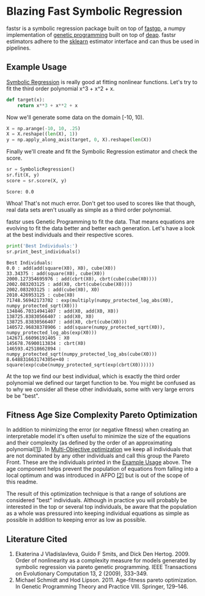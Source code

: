 # Blazing Fast Symbolic Regression

fastsr is a symbolic regression package built on top of [fastgp](), a numpy implementation of [genetic programming](https://en.wikipedia.org/wiki/Genetic_programming) built on top of [deap](https://github.com/DEAP/deap).
fastsr estimators adhere to the [sklearn](http://scikit-learn.org/stable/) estimator interface and can thus be used in pipelines.

Example Usage<a name="ex"></a>
------------------------------
[Symbolic Regression](https://en.wikipedia.org/wiki/Symbolic_regression) is really good at fitting nonlinear functions. Let's try to fit the third order polynomial x^3 + x^2 + x.
```python
def target(x):
    return x**3 + x**2 + x
```
Now we'll generate some data on the domain \[-10, 10\).
```python
X = np.arange(-10, 10, .25)
X = X.reshape((len(X), 1))
y = np.apply_along_axis(target, 0, X).reshape(len(X))
```
Finally we'll create and fit the Symbolic Regression estimator and check the score.
```python
sr = SymbolicRegression()
sr.fit(X, y)
score = sr.score(X, y)
```
```
Score: 0.0
```
Whoa! That's not much error. Don't get too used to scores like that though, real data sets aren't usually as simple as a third order polynomial.

fastsr uses Genetic Programming to fit the data. That means equations are evolving to fit the data better and better each generation. Let's have a look at the best individuals and their respective scores.
```python
print('Best Individuals:')
sr.print_best_individuals()
```
```
Best Individuals:
0.0 : add(add(square(X0), X0), cube(X0))
33.34375 : add(square(X0), cube(X0))
2000.127354695976 : add(cbrt(X0), cbrt(cube(cube(X0))))
2002.083203125 : add(X0, cbrt(cube(cube(X0))))
2002.083203125 : add(cube(X0), X0)
2010.426953125 : cube(X0)
71748.56942173702 : exp(multiply(numpy_protected_log_abs(X0), numpy_protected_sqrt(X0)))
134846.70314941407 : add(X0, add(X0, X0))
138725.83830566407 : add(X0, X0)
138725.83830566407 : add(X0, cbrt(cube(X0)))
140572.96838378906 : add(square(numpy_protected_sqrt(X0)), numpy_protected_log_abs(exp(X0)))
142671.66096191405 : X0
145678.76900113834 : cbrt(X0)
146593.42518662894 : numpy_protected_sqrt(numpy_protected_log_abs(cube(X0)))
8.648831663174305e+40 : square(exp(cube(numpy_protected_sqrt(exp(cbrt(X0))))))
```
At the top we find our best individual, which is exactly the third order polynomial we defined our target function to be. You might be confused as to why we consider all these other individuals, some with very large errors be be "best".

Fitness Age Size Complexity Pareto Optimization
-----------------------------------------------
In addition to minimizing the error (or negative fitness) when creating an interpretable model it's often useful to minimize the size of the equations and their complexity (as defined by the order of an approximating polynomial<a href="#lc-1">\[1\]</a>). In [Multi-Objective optimization](https://en.wikipedia.org/wiki/Multi-objective_optimization) we keep all individuals that are not dominated by any other individuals and call this group the Pareto Front. These are the individuals printed in the <a href="#ex">Example Usage</a> above. The age component helps prevent the population of equations from falling into a local optimum and was introduced in AFPO <a href="#lc-2">\[2\]<a> but is out of the scope of this readme.

The result of this optimization technique is that a range of solutions are considered "best" individuals. Although in practice you will probably be interested in the top or several top individuals, be aware that the population as a whole was pressured into keeping individual equations as simple as possible in addition to keeping error as low as possible.

Literature Cited
----------------
1. Ekaterina J Vladislavleva, Guido F Smits, and Dick Den Hertog. 2009. Order of nonlinearity as a complexity measure for models generated by symbolic regression via pareto genetic programming. IEEE Transactions on Evolutionary Computation 13, 2 (2009), 333–349.<a name="lc-1"></a>
2. Michael Schmidt and Hod Lipson. 2011. Age-fitness pareto optimization. In Genetic Programming Theory and Practice VIII. Springer, 129–146.<a name="lc-2"></a>

